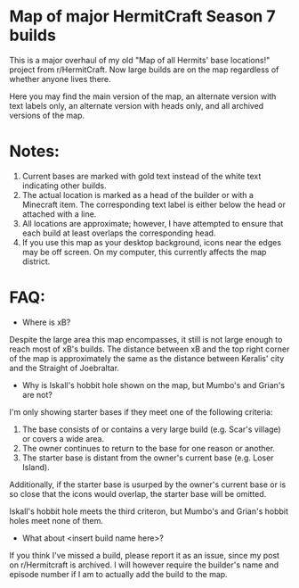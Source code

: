 # Map of major HermitCraft Season 7 builds

This is a major overhaul of my old "Map of all Hermits' base locations!" project from r/HermitCraft. Now large builds are on the map regardless of whether anyone lives there.

Here you may find the main version of the map, an alternate version with text labels only, an alternate version with heads only, and all archived versions of the map.

# Notes:
1. Current bases are marked with gold text instead of the white text indicating other builds.
2. The actual location is marked as a head of the builder or with a Minecraft item. The corresponding text label is either below the head or attached with a line.
3. All locations are approximate; however, I have attempted to ensure that each build at least overlaps the corresponding head.
4. If you use this map as your desktop background, icons near the edges may be off screen. On my computer, this currently affects the map district.

# FAQ:
- Where is xB?

Despite the large area this map encompasses, it still is not large enough to reach most of xB's builds. The distance between xB and the top right corner of the map is approximately the same as the distance between Keralis' city and the Straight of Joebraltar.

- Why is Iskall's hobbit hole shown on the map, but Mumbo's and Grian's are not?

I'm only showing starter bases if they meet one of the following criteria:
1. The base consists of or contains a very large build (e.g. Scar's village) or covers a wide area.
2. The owner continues to return to the base for one reason or another.
3. The starter base is distant from the owner's current base (e.g. Loser Island).

Additionally, if the starter base is usurped by the owner's current base or is so close that the icons would overlap, the starter base will be omitted.

Iskall's hobbit hole meets the third criteron, but Mumbo's and Grian's hobbit holes meet none of them.

- What about \<insert build name here\>?
  
If you think I've missed a build, please report it as an issue, since my post on r/Hermitcraft is archived. I will however require the builder's name and episode number if I am to actually add the build to the map.
